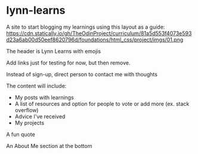 # lynn-learns
A site to start blogging my learnings using this layout as a guide: https://cdn.statically.io/gh/TheOdinProject/curriculum/81a5d553f4073e593d23a6ab00d50eef8620796d/foundations/html_css/project/imgs/01.png

The header is Lynn Learns with emojis

Add links just for testing for now, but then remove.

Instead of sign-up, direct person to contact me with thoughts

The content will include:
- My posts with learnings
- A list of resources and option for people to vote or add more (ex.  stack overflow)
- Advice I've received
- My projects

A fun quote

An About Me section at the bottom